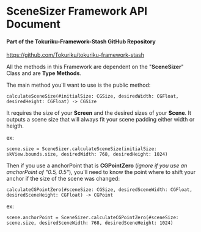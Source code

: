 # SceneSizer Framework API Document
#### Part of the Tokuriku-Framework-Stash GitHub Repository
https://github.com/Tokuriku/tokuriku-framework-stash

All the methods in this Framework are dependent on the "**SceneSizer**" Class and are **Type Methods**.

The main method you'll want to use is the public method:

    calculateSceneSize(#initialSize: CGSize, desiredWidth: CGFloat, desiredHeight: CGFloat) -> CGSize

It requires the size of your **Screen** and the desired sizes of your **Scene**.
It outputs a scene size that will always fit your scene padding either width or heigth.

ex:

    scene.size = SceneSizer.calculateSceneSize(initialSize: skView.bounds.size, desiredWidth: 768, desiredHeight: 1024)

Then if you use a anchorPoint that is **CGPointZero** (*ignore if you use an anchorPoint of "0.5, 0.5"*),
you'll need to know the point where to shift your anchor if the size of the scene was changed:

    calculateCGPointZero(#sceneSize: CGSize, desiredSceneWidth: CGFloat, desiredSceneHeight: CGFloat) -> CGPoint

ex:

    scene.anchorPoint = SceneSizer.calculateCGPointZero(#sceneSize: scene.size, desiredSceneWidth: 768, desiredSceneHeight: 1024)
